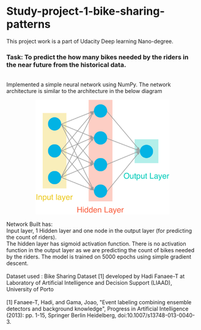 # Study-project-1-bike-sharing-patterns

This project work is a part of Udacity Deep learning Nano-degree.
<br>
### Task: To predict the how many bikes needed by the riders in the near future from the historical data. 
<br>
Implemented a simple neural network using NumPy.
The network architecture is similar to the architecture in the below diagram

<p align="center">
<img src="/first_neural_network/assets/neural_network.png" height="300" width="350">
</p>
  

Network Built has:
<br>
Input layer, 1 Hidden layer and one node in the output layer (for predicting the count of riders).
<br>The hidden layer has sigmoid activation function. There is no activation function in the output layer as we are predicting the count of bikes needed by the riders. 
The model is trained on 5000 epochs using simple gradient descent.
<br>
<br>
Dataset used : Bike Sharing Dataset [1] developed by Hadi Fanaee-T at Laboratory of Artificial Intelligence and Decision Support (LIAAD), University of Porto
<br><br>
[1] Fanaee-T, Hadi, and Gama, Joao, "Event labeling combining ensemble detectors and background knowledge", Progress in Artificial Intelligence (2013): pp. 1-15, Springer Berlin Heidelberg, doi:10.1007/s13748-013-0040-3.
